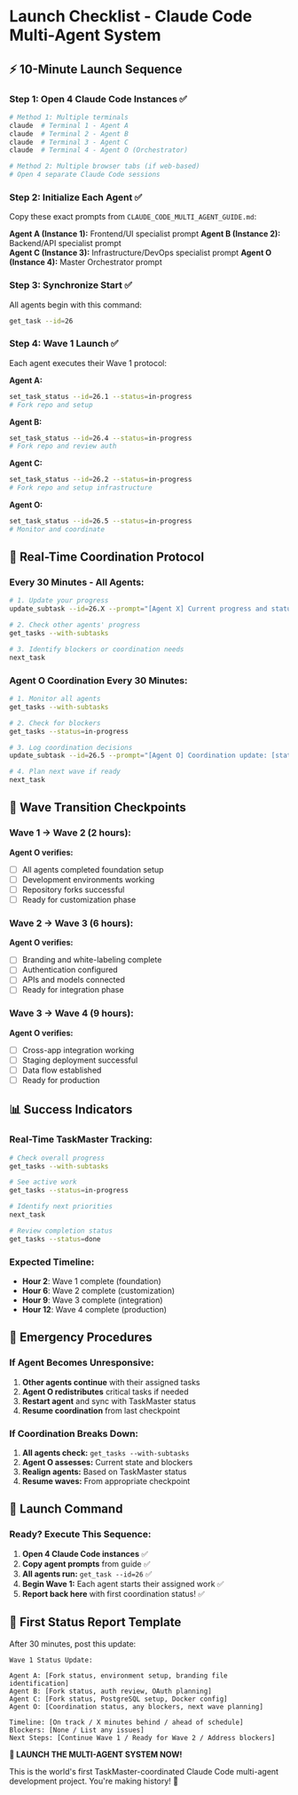 # Launch Checklist - Claude Code Multi-Agent System

## ⚡ 10-Minute Launch Sequence

### Step 1: Open 4 Claude Code Instances ✅
```bash
# Method 1: Multiple terminals
claude  # Terminal 1 - Agent A
claude  # Terminal 2 - Agent B  
claude  # Terminal 3 - Agent C
claude  # Terminal 4 - Agent O (Orchestrator)

# Method 2: Multiple browser tabs (if web-based)
# Open 4 separate Claude Code sessions
```

### Step 2: Initialize Each Agent ✅
Copy these exact prompts from `CLAUDE_CODE_MULTI_AGENT_GUIDE.md`:

**Agent A (Instance 1):** Frontend/UI specialist prompt
**Agent B (Instance 2):** Backend/API specialist prompt  
**Agent C (Instance 3):** Infrastructure/DevOps specialist prompt
**Agent O (Instance 4):** Master Orchestrator prompt

### Step 3: Synchronize Start ✅
All agents begin with this command:
```bash
get_task --id=26
```

### Step 4: Wave 1 Launch ✅
Each agent executes their Wave 1 protocol:

**Agent A:**
```bash
set_task_status --id=26.1 --status=in-progress
# Fork repo and setup
```

**Agent B:**
```bash
set_task_status --id=26.4 --status=in-progress
# Fork repo and review auth
```

**Agent C:**
```bash
set_task_status --id=26.2 --status=in-progress  
# Fork repo and setup infrastructure
```

**Agent O:**
```bash
set_task_status --id=26.5 --status=in-progress
# Monitor and coordinate
```

## 🔄 Real-Time Coordination Protocol

### Every 30 Minutes - All Agents:
```bash
# 1. Update your progress
update_subtask --id=26.X --prompt="[Agent X] Current progress and status"

# 2. Check other agents' progress  
get_tasks --with-subtasks

# 3. Identify blockers or coordination needs
next_task
```

### Agent O Coordination Every 30 Minutes:
```bash
# 1. Monitor all agents
get_tasks --with-subtasks

# 2. Check for blockers
get_tasks --status=in-progress

# 3. Log coordination decisions
update_subtask --id=26.5 --prompt="[Agent O] Coordination update: [status summary]"

# 4. Plan next wave if ready
next_task
```

## 🎯 Wave Transition Checkpoints

### Wave 1 → Wave 2 (2 hours):
**Agent O verifies:**
- [ ] All agents completed foundation setup
- [ ] Development environments working
- [ ] Repository forks successful
- [ ] Ready for customization phase

### Wave 2 → Wave 3 (6 hours):
**Agent O verifies:**
- [ ] Branding and white-labeling complete
- [ ] Authentication configured
- [ ] APIs and models connected
- [ ] Ready for integration phase

### Wave 3 → Wave 4 (9 hours):
**Agent O verifies:**
- [ ] Cross-app integration working
- [ ] Staging deployment successful
- [ ] Data flow established
- [ ] Ready for production

## 📊 Success Indicators

### Real-Time TaskMaster Tracking:
```bash
# Check overall progress
get_tasks --with-subtasks

# See active work
get_tasks --status=in-progress

# Identify next priorities
next_task

# Review completion status
get_tasks --status=done
```

### Expected Timeline:
- **Hour 2**: Wave 1 complete (foundation)
- **Hour 6**: Wave 2 complete (customization)  
- **Hour 9**: Wave 3 complete (integration)
- **Hour 12**: Wave 4 complete (production)

## 🚨 Emergency Procedures

### If Agent Becomes Unresponsive:
1. **Other agents continue** with their assigned tasks
2. **Agent O redistributes** critical tasks if needed
3. **Restart agent** and sync with TaskMaster status
4. **Resume coordination** from last checkpoint

### If Coordination Breaks Down:
1. **All agents check:** `get_tasks --with-subtasks`
2. **Agent O assesses:** Current state and blockers
3. **Realign agents:** Based on TaskMaster status
4. **Resume waves:** From appropriate checkpoint

## 🎉 Launch Command

### Ready? Execute This Sequence:

1. **Open 4 Claude Code instances** ✅
2. **Copy agent prompts** from guide ✅
3. **All agents run:** `get_task --id=26` ✅
4. **Begin Wave 1:** Each agent starts their assigned work ✅
5. **Report back here** with first coordination status! ✅

## 📝 First Status Report Template

After 30 minutes, post this update:
```
Wave 1 Status Update:

Agent A: [Fork status, environment setup, branding file identification]
Agent B: [Fork status, auth review, OAuth planning]  
Agent C: [Fork status, PostgreSQL setup, Docker config]
Agent O: [Coordination status, any blockers, next wave planning]

Timeline: [On track / X minutes behind / ahead of schedule]
Blockers: [None / List any issues]
Next Steps: [Continue Wave 1 / Ready for Wave 2 / Address blockers]
```

**🚀 LAUNCH THE MULTI-AGENT SYSTEM NOW!**

This is the world's first TaskMaster-coordinated Claude Code multi-agent development project. You're making history! 🎉 
